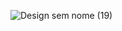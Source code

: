![Design sem nome (19)](https://github.com/user-attachments/assets/8cf5d935-c2a8-4e0e-bfc3-002c10c1c8b1)
